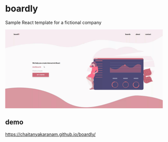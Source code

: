 # boardly
Sample React template for a fictional company

![demo](./src/images/demo.gif)

## demo
https://chaitanyakaranam.github.io/boardly/